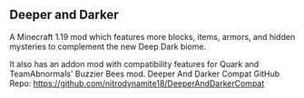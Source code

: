 Deeper and Darker
-
A Minecraft 1.19 mod which features more blocks, items, armors, and hidden mysteries to complement the new Deep Dark biome.

It also has an addon mod with compatibility features for Quark and TeamAbnormals' Buzzier Bees mod.
Deeper And Darker Compat GitHub Repo: https://github.com/nitrodynamite18/DeeperAndDarkerCompat
